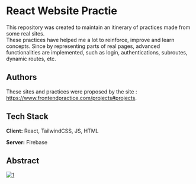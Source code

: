 
# React Website Practie

This repository was created to maintain an itinerary of practices made from some real sites.  
These practices have helped me a lot to reinforce, improve and learn concepts. Since by representing parts of real pages, advanced functionalities are implemented, such as login, authentications, subroutes, dynamic routes, etc.


## Authors

These sites and practices were proposed by the site : https://www.frontendpractice.com/projects#projects.


## Tech Stack

**Client:** React, TailwindCSS, JS, HTML

**Server:** Firebase



<h2>Abstract</h2>
<a href="https://abstract-website-practice.netlify.app/"><img src="https://i.ibb.co/z6qdZB8/1.png" alt="1" border="0"></a>
